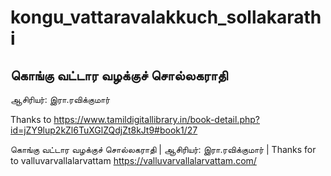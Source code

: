 # kongu_vattaravalakkuch_sollakarathi

## கொங்கு வட்டார வழக்குச் சொல்லகராதி

ஆசிரியர்: இரா.ரவிக்குமார்



Thanks to https://www.tamildigitallibrary.in/book-detail.php?id=jZY9lup2kZl6TuXGlZQdjZt8kJt9#book1/27



கொங்கு வட்டார வழக்குச் சொல்லகராதி | ஆசிரியர்: இரா.ரவிக்குமார் | Thanks for to valluvarvallalarvattam https://valluvarvallalarvattam.com/
